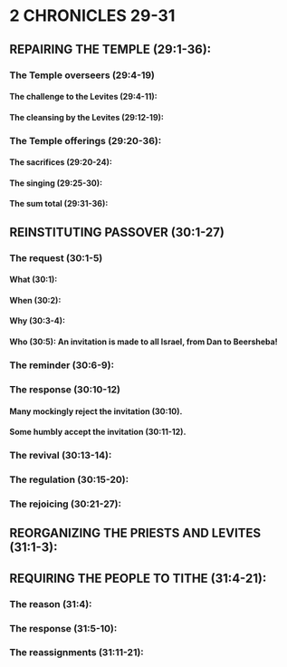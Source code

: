 ---
---
# 2 CHRONICLES 29-31 
## REPAIRING THE TEMPLE (29:1-36): 
###  The Temple overseers (29:4-19) 
####  The challenge to the Levites (29:4-11): 
####  The cleansing by the Levites (29:12-19): 
###  The Temple offerings (29:20-36): 
####  The sacrifices (29:20-24): 
####  The singing (29:25-30): 
####  The sum total (29:31-36): 
## REINSTITUTING PASSOVER (30:1-27) 
###  The request (30:1-5) 
####  What (30:1): 
####  When (30:2): 
####  Why (30:3-4): 
####  Who (30:5): An invitation is made to all Israel, from Dan to Beersheba! 
###  The reminder (30:6-9): 
###  The response (30:10-12) 
####  Many mockingly reject the invitation (30:10). 
####  Some humbly accept the invitation (30:11-12). 
###  The revival (30:13-14): 
###  The regulation (30:15-20): 
###  The rejoicing (30:21-27): 
## REORGANIZING THE PRIESTS AND LEVITES (31:1-3): 
## REQUIRING THE PEOPLE TO TITHE (31:4-21): 
###  The reason (31:4): 
###  The response (31:5-10): 
###  The reassignments (31:11-21): 

